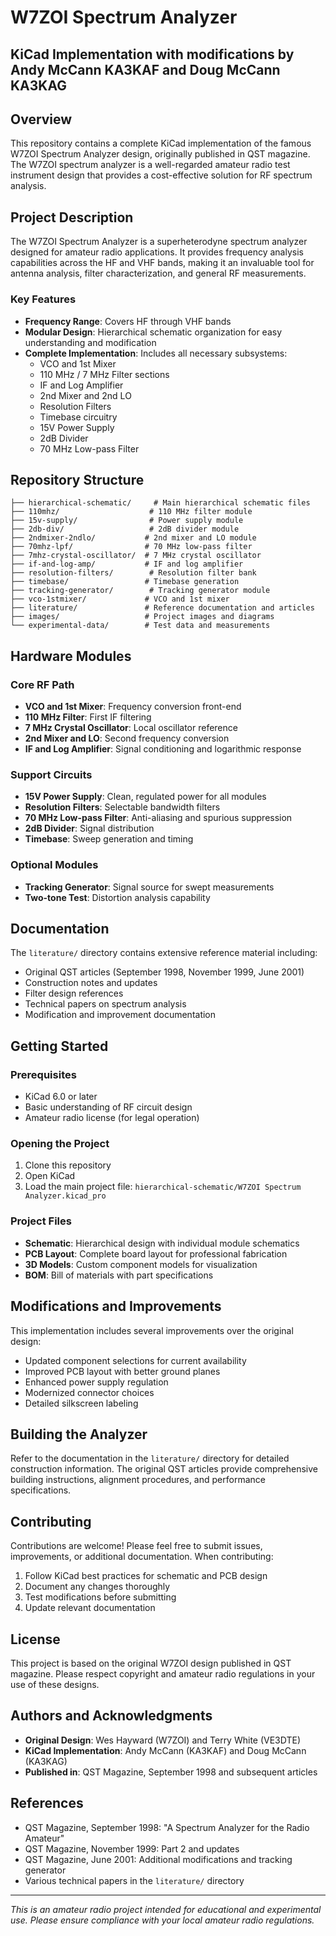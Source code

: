 # W7ZOI Spectrum Analyzer

## KiCad Implementation with modifications by Andy McCann KA3KAF and Doug McCann KA3KAG

## Overview

This repository contains a complete KiCad implementation of the famous W7ZOI Spectrum Analyzer design, originally published in QST magazine. The W7ZOI spectrum analyzer is a well-regarded amateur radio test instrument design that provides a cost-effective solution for RF spectrum analysis.

## Project Description

The W7ZOI Spectrum Analyzer is a superheterodyne spectrum analyzer designed for amateur radio applications. It provides frequency analysis capabilities across the HF and VHF bands, making it an invaluable tool for antenna analysis, filter characterization, and general RF measurements.

### Key Features

- **Frequency Range**: Covers HF through VHF bands
- **Modular Design**: Hierarchical schematic organization for easy understanding and modification
- **Complete Implementation**: Includes all necessary subsystems:
  - VCO and 1st Mixer
  - 110 MHz / 7 MHz Filter sections
  - IF and Log Amplifier
  - 2nd Mixer and 2nd LO
  - Resolution Filters
  - Timebase circuitry
  - 15V Power Supply
  - 2dB Divider
  - 70 MHz Low-pass Filter

## Repository Structure

```text
├── hierarchical-schematic/     # Main hierarchical schematic files
├── 110mhz/                    # 110 MHz filter module
├── 15v-supply/                # Power supply module
├── 2db-div/                   # 2dB divider module
├── 2ndmixer-2ndlo/           # 2nd mixer and LO module
├── 70mhz-lpf/                # 70 MHz low-pass filter
├── 7mhz-crystal-oscillator/  # 7 MHz crystal oscillator
├── if-and-log-amp/           # IF and log amplifier
├── resolution-filters/        # Resolution filter bank
├── timebase/                 # Timebase generation
├── tracking-generator/        # Tracking generator module
├── vco-1stmixer/             # VCO and 1st mixer
├── literature/               # Reference documentation and articles
├── images/                   # Project images and diagrams
└── experimental-data/        # Test data and measurements
```

## Hardware Modules

### Core RF Path

- **VCO and 1st Mixer**: Frequency conversion front-end
- **110 MHz Filter**: First IF filtering
- **7 MHz Crystal Oscillator**: Local oscillator reference
- **2nd Mixer and LO**: Second frequency conversion
- **IF and Log Amplifier**: Signal conditioning and logarithmic response

### Support Circuits

- **15V Power Supply**: Clean, regulated power for all modules
- **Resolution Filters**: Selectable bandwidth filters
- **70 MHz Low-pass Filter**: Anti-aliasing and spurious suppression
- **2dB Divider**: Signal distribution
- **Timebase**: Sweep generation and timing

### Optional Modules

- **Tracking Generator**: Signal source for swept measurements
- **Two-tone Test**: Distortion analysis capability

## Documentation

The `literature/` directory contains extensive reference material including:

- Original QST articles (September 1998, November 1999, June 2001)
- Construction notes and updates
- Filter design references
- Technical papers on spectrum analysis
- Modification and improvement documentation

## Getting Started

### Prerequisites

- KiCad 6.0 or later
- Basic understanding of RF circuit design
- Amateur radio license (for legal operation)

### Opening the Project

1. Clone this repository
2. Open KiCad
3. Load the main project file: `hierarchical-schematic/W7ZOI Spectrum Analyzer.kicad_pro`

### Project Files

- **Schematic**: Hierarchical design with individual module schematics
- **PCB Layout**: Complete board layout for professional fabrication
- **3D Models**: Custom component models for visualization
- **BOM**: Bill of materials with part specifications

## Modifications and Improvements

This implementation includes several improvements over the original design:

- Updated component selections for current availability
- Improved PCB layout with better ground planes
- Enhanced power supply regulation
- Modernized connector choices
- Detailed silkscreen labeling

## Building the Analyzer

Refer to the documentation in the `literature/` directory for detailed construction information. The original QST articles provide comprehensive building instructions, alignment procedures, and performance specifications.

## Contributing

Contributions are welcome! Please feel free to submit issues, improvements, or additional documentation. When contributing:

1. Follow KiCad best practices for schematic and PCB design
2. Document any changes thoroughly
3. Test modifications before submitting
4. Update relevant documentation

## License

This project is based on the original W7ZOI design published in QST magazine. Please respect copyright and amateur radio regulations in your use of these designs.

## Authors and Acknowledgments

- **Original Design**: Wes Hayward (W7ZOI) and Terry White (VE3DTE)
- **KiCad Implementation**: Andy McCann (KA3KAF) and Doug McCann (KA3KAG)
- **Published in**: QST Magazine, September 1998 and subsequent articles

## References

- QST Magazine, September 1998: "A Spectrum Analyzer for the Radio Amateur"
- QST Magazine, November 1999: Part 2 and updates
- QST Magazine, June 2001: Additional modifications and tracking generator
- Various technical papers in the `literature/` directory

---

*This is an amateur radio project intended for educational and experimental use. Please ensure compliance with your local amateur radio regulations.*
